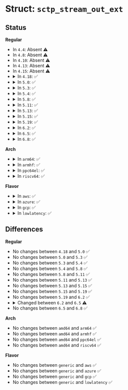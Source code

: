 # Struct: <code>sctp_stream_out_ext</code>

## Status
<b>Regular</b>
<ul>
<li>
In <code>4.4</code>: Absent ⚠️
</li>
<li>
In <code>4.8</code>: Absent ⚠️
</li>
<li>
In <code>4.10</code>: Absent ⚠️
</li>
<li>
In <code>4.13</code>: Absent ⚠️
</li>
<li>
In <code>4.15</code>: Absent ⚠️
</li>
<li>
<details>
<summary>In <code>4.18</code>: ✅</summary>

```c
struct sctp_stream_out_ext {
    __u64 abandoned_unsent[3];
    __u64 abandoned_sent[3];
    struct list_head outq;
    struct list_head prio_list;
    struct sctp_stream_priorities *prio_head;
    struct list_head rr_list;
};
```
</details>
</li>
<li>
<details>
<summary>In <code>5.0</code>: ✅</summary>

```c
struct sctp_stream_out_ext {
    __u64 abandoned_unsent[3];
    __u64 abandoned_sent[3];
    struct list_head outq;
    struct list_head prio_list;
    struct sctp_stream_priorities *prio_head;
    struct list_head rr_list;
};
```
</details>
</li>
<li>
<details>
<summary>In <code>5.3</code>: ✅</summary>

```c
struct sctp_stream_out_ext {
    __u64 abandoned_unsent[3];
    __u64 abandoned_sent[3];
    struct list_head outq;
    struct list_head prio_list;
    struct sctp_stream_priorities *prio_head;
    struct list_head rr_list;
};
```
</details>
</li>
<li>
<details>
<summary>In <code>5.4</code>: ✅</summary>

```c
struct sctp_stream_out_ext {
    __u64 abandoned_unsent[3];
    __u64 abandoned_sent[3];
    struct list_head outq;
    struct list_head prio_list;
    struct sctp_stream_priorities *prio_head;
    struct list_head rr_list;
};
```
</details>
</li>
<li>
<details>
<summary>In <code>5.8</code>: ✅</summary>

```c
struct sctp_stream_out_ext {
    __u64 abandoned_unsent[3];
    __u64 abandoned_sent[3];
    struct list_head outq;
    struct list_head prio_list;
    struct sctp_stream_priorities *prio_head;
    struct list_head rr_list;
};
```
</details>
</li>
<li>
<details>
<summary>In <code>5.11</code>: ✅</summary>

```c
struct sctp_stream_out_ext {
    __u64 abandoned_unsent[3];
    __u64 abandoned_sent[3];
    struct list_head outq;
    struct list_head prio_list;
    struct sctp_stream_priorities *prio_head;
    struct list_head rr_list;
};
```
</details>
</li>
<li>
<details>
<summary>In <code>5.13</code>: ✅</summary>

```c
struct sctp_stream_out_ext {
    __u64 abandoned_unsent[3];
    __u64 abandoned_sent[3];
    struct list_head outq;
    struct list_head prio_list;
    struct sctp_stream_priorities *prio_head;
    struct list_head rr_list;
};
```
</details>
</li>
<li>
<details>
<summary>In <code>5.15</code>: ✅</summary>

```c
struct sctp_stream_out_ext {
    __u64 abandoned_unsent[3];
    __u64 abandoned_sent[3];
    struct list_head outq;
    struct list_head prio_list;
    struct sctp_stream_priorities *prio_head;
    struct list_head rr_list;
};
```
</details>
</li>
<li>
<details>
<summary>In <code>5.19</code>: ✅</summary>

```c
struct sctp_stream_out_ext {
    __u64 abandoned_unsent[3];
    __u64 abandoned_sent[3];
    struct list_head outq;
    struct list_head prio_list;
    struct sctp_stream_priorities *prio_head;
    struct list_head rr_list;
};
```
</details>
</li>
<li>
<details>
<summary>In <code>6.2</code>: ✅</summary>

```c
struct sctp_stream_out_ext {
    __u64 abandoned_unsent[3];
    __u64 abandoned_sent[3];
    struct list_head outq;
    struct list_head prio_list;
    struct sctp_stream_priorities *prio_head;
    struct list_head rr_list;
};
```
</details>
</li>
<li>
<details>
<summary>In <code>6.5</code>: ✅</summary>

```c
struct sctp_stream_out_ext {
    __u64 abandoned_unsent[3];
    __u64 abandoned_sent[3];
    struct list_head outq;
    struct list_head prio_list;
    struct sctp_stream_priorities *prio_head;
    struct list_head rr_list;
    struct list_head fc_list;
    __u32 fc_length;
    __u16 fc_weight;
};
```
</details>
</li>
<li>
<details>
<summary>In <code>6.8</code>: ✅</summary>

```c
struct sctp_stream_out_ext {
    __u64 abandoned_unsent[3];
    __u64 abandoned_sent[3];
    struct list_head outq;
    struct list_head prio_list;
    struct sctp_stream_priorities *prio_head;
    struct list_head rr_list;
    struct list_head fc_list;
    __u32 fc_length;
    __u16 fc_weight;
};
```
</details>
</li>
</ul>
<b>Arch</b>
<ul>
<li>
<details>
<summary>In <code>arm64</code>: ✅</summary>

```c
struct sctp_stream_out_ext {
    __u64 abandoned_unsent[3];
    __u64 abandoned_sent[3];
    struct list_head outq;
    struct list_head prio_list;
    struct sctp_stream_priorities *prio_head;
    struct list_head rr_list;
};
```
</details>
</li>
<li>
<details>
<summary>In <code>armhf</code>: ✅</summary>

```c
struct sctp_stream_out_ext {
    __u64 abandoned_unsent[3];
    __u64 abandoned_sent[3];
    struct list_head outq;
    struct list_head prio_list;
    struct sctp_stream_priorities *prio_head;
    struct list_head rr_list;
};
```
</details>
</li>
<li>
<details>
<summary>In <code>ppc64el</code>: ✅</summary>

```c
struct sctp_stream_out_ext {
    __u64 abandoned_unsent[3];
    __u64 abandoned_sent[3];
    struct list_head outq;
    struct list_head prio_list;
    struct sctp_stream_priorities *prio_head;
    struct list_head rr_list;
};
```
</details>
</li>
<li>
<details>
<summary>In <code>riscv64</code>: ✅</summary>

```c
struct sctp_stream_out_ext {
    __u64 abandoned_unsent[3];
    __u64 abandoned_sent[3];
    struct list_head outq;
    struct list_head prio_list;
    struct sctp_stream_priorities *prio_head;
    struct list_head rr_list;
};
```
</details>
</li>
</ul>
<b>Flavor</b>
<ul>
<li>
<details>
<summary>In <code>aws</code>: ✅</summary>

```c
struct sctp_stream_out_ext {
    __u64 abandoned_unsent[3];
    __u64 abandoned_sent[3];
    struct list_head outq;
    struct list_head prio_list;
    struct sctp_stream_priorities *prio_head;
    struct list_head rr_list;
};
```
</details>
</li>
<li>
<details>
<summary>In <code>azure</code>: ✅</summary>

```c
struct sctp_stream_out_ext {
    __u64 abandoned_unsent[3];
    __u64 abandoned_sent[3];
    struct list_head outq;
    struct list_head prio_list;
    struct sctp_stream_priorities *prio_head;
    struct list_head rr_list;
};
```
</details>
</li>
<li>
<details>
<summary>In <code>gcp</code>: ✅</summary>

```c
struct sctp_stream_out_ext {
    __u64 abandoned_unsent[3];
    __u64 abandoned_sent[3];
    struct list_head outq;
    struct list_head prio_list;
    struct sctp_stream_priorities *prio_head;
    struct list_head rr_list;
};
```
</details>
</li>
<li>
<details>
<summary>In <code>lowlatency</code>: ✅</summary>

```c
struct sctp_stream_out_ext {
    __u64 abandoned_unsent[3];
    __u64 abandoned_sent[3];
    struct list_head outq;
    struct list_head prio_list;
    struct sctp_stream_priorities *prio_head;
    struct list_head rr_list;
};
```
</details>
</li>
</ul>

## Differences
<b>Regular</b>
<ul>
<li>
No changes between <code>4.18</code> and <code>5.0</code> ✅
</li>
<li>
No changes between <code>5.0</code> and <code>5.3</code> ✅
</li>
<li>
No changes between <code>5.3</code> and <code>5.4</code> ✅
</li>
<li>
No changes between <code>5.4</code> and <code>5.8</code> ✅
</li>
<li>
No changes between <code>5.8</code> and <code>5.11</code> ✅
</li>
<li>
No changes between <code>5.11</code> and <code>5.13</code> ✅
</li>
<li>
No changes between <code>5.13</code> and <code>5.15</code> ✅
</li>
<li>
No changes between <code>5.15</code> and <code>5.19</code> ✅
</li>
<li>
No changes between <code>5.19</code> and <code>6.2</code> ✅
</li>
<li>
<details>
<summary>Changed between <code>6.2</code> and <code>6.5</code> ⚠️</summary>
<ul>
<li>
<b>Field added. </b>
<code>struct list_head fc_list</code>
</li>
<li>
<b>Field added. </b>
<code>__u32 fc_length</code>
</li>
<li>
<b>Field added. </b>
<code>__u16 fc_weight</code>
</li>
</ul>
</details>
</li>
<li>
No changes between <code>6.5</code> and <code>6.8</code> ✅
</li>
</ul>
<b>Arch</b>
<ul>
<li>
No changes between <code>amd64</code> and <code>arm64</code> ✅
</li>
<li>
No changes between <code>amd64</code> and <code>armhf</code> ✅
</li>
<li>
No changes between <code>amd64</code> and <code>ppc64el</code> ✅
</li>
<li>
No changes between <code>amd64</code> and <code>riscv64</code> ✅
</li>
</ul>
<b>Flavor</b>
<ul>
<li>
No changes between <code>generic</code> and <code>aws</code> ✅
</li>
<li>
No changes between <code>generic</code> and <code>azure</code> ✅
</li>
<li>
No changes between <code>generic</code> and <code>gcp</code> ✅
</li>
<li>
No changes between <code>generic</code> and <code>lowlatency</code> ✅
</li>
</ul>
